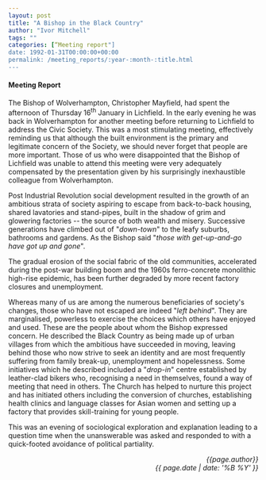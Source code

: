 ```yaml
---
layout: post
title: "A Bishop in the Black Country"
author: "Ivor Mitchell"
tags: ""
categories: [“Meeting report"]
date: 1992-01-31T00:00:00+00:00
permalink: /meeting_reports/:year-:month-:title.html
---
```

#### Meeting Report ####

The Bishop of Wolverhampton, Christopher Mayfield, had spent the afternoon of Thursday 16<sup>th</sup> January in Lichfield. In the early evening he was back in Wolverhampton for another meeting before returning to Lichfield to address the Civic Society. This was a most stimulating meeting, effectively reminding us that although the built environment is the primary and legitimate concern of the Society, we should never forget that people are more important. Those of us who were disappointed that the Bishop of Lichfield was unable to attend this meeting were very adequately compensated by the presentation given by his surprisingly inexhaustible colleague from Wolverhampton. 

Post Industrial Revolution social development resulted in the growth of an ambitious strata of society aspiring to escape from back-to-back housing, shared lavatories and stand-pipes, built in the shadow of grim and glowering factories -- the source of both wealth and misery. Successive generations have climbed out of "*down-town*" to the leafy suburbs, bathrooms and gardens. As the Bishop said "*those with get-up-and-go have got up and gone*". 

The gradual erosion of the social fabric of the old communities, accelerated during the post-war building boom and the 1960s ferro-concrete monolithic high-rise epidemic, has been further degraded by more recent factory closures and unemployment. 

Whereas many of us are among the numerous beneficiaries of society's changes, those who have not escaped are indeed "*left behind*". They are marginalised, powerless to exercise the choices which others have enjoyed and used. These are the people about whom the Bishop expressed concern. He described the Black Country as being made up of urban villages from which the ambitious have succeeded in moving, leaving behind those who now strive to seek an identity and are most frequently suffering from family break-up, unemployment and hopelessness. Some initiatives which he described included a "*drop-in*" centre established by leather-clad bikers who, recognising a need in themselves, found a way of meeting that need in others. The Church has helped to nurture this project and has initiated others including the conversion of churches, establishing health clinics and language classes for Asian women and setting up a factory that provides skill-training for young people. 

This was an evening of sociological exploration and explanation leading to a question time when the unanswerable was asked and responded to with a quick-footed avoidance of political partiality. 

<p align="right"><i> {{page.author}} <br> {{ page.date | date: '%B %Y' }} </i></p>
